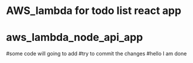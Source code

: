 # AWS_lambda for todo list react app
# aws_lambda_node_api_app
#some code will going to add
#try to commit the changes
#hello I am done